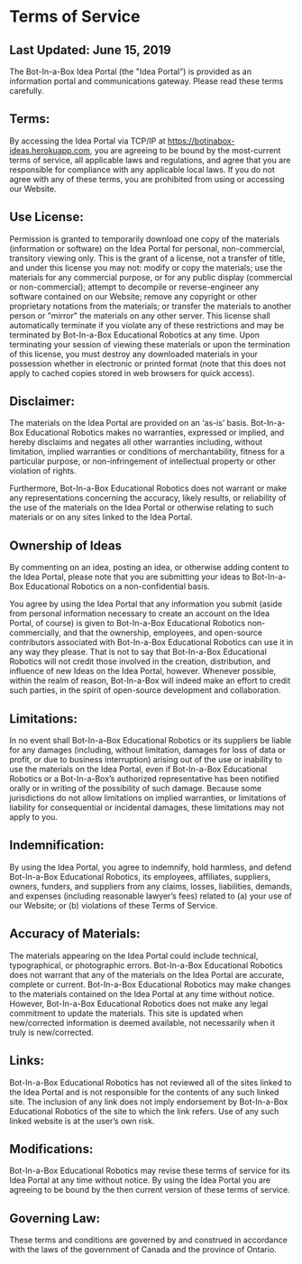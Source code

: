 # Terms of Service
## Last Updated: June 15, 2019

The Bot-In-a-Box Idea Portal (the "Idea Portal”) is provided as an information portal and communications gateway. Please read these terms carefully.

## Terms: 
By accessing the Idea Portal via TCP/IP at https://botinabox-ideas.herokuapp.com, you are agreeing to be bound by the most-current terms of service, all applicable laws and regulations, and agree that you are responsible for compliance with any applicable local laws. If you do not agree with any of these terms, you are prohibited from using or accessing our Website.

## Use License: 
Permission is granted to temporarily download one copy of the materials (information or software) on the Idea Portal for personal, non-commercial, transitory viewing only. This is the grant of a license, not a transfer of title, and under this license you may not: modify or copy the materials; use the materials for any commercial purpose, or for any public display (commercial or non-commercial); attempt to decompile or reverse-engineer any software contained on our Website; remove any copyright or other proprietary notations from the materials; or transfer the materials to another person or "mirror" the materials on any other server. This license shall automatically terminate if you violate any of these restrictions and may be terminated by Bot-In-a-Box Educational Robotics at any time. Upon terminating your session of viewing these materials or upon the termination of this license, you must destroy any downloaded materials in your possession whether in electronic or printed format (note that this does not apply to cached copies stored in web browsers for quick access).

## Disclaimer: 
The materials on the Idea Portal are provided on an ‘as-is’ basis. Bot-In-a-Box Educational Robotics makes no warranties, expressed or implied, and hereby disclaims and negates all other warranties including, without limitation, implied warranties or conditions of merchantability, fitness for a particular purpose, or non-infringement of intellectual property or other violation of rights.

Furthermore, Bot-In-a-Box Educational Robotics does not warrant or make any representations concerning the accuracy, likely results, or reliability of the use of the materials on the Idea Portal or otherwise relating to such materials or on any sites linked to the Idea Portal.

## Ownership of Ideas

By commenting on an idea, posting an idea, or otherwise adding content to the Idea Portal, please note that you are submitting your ideas to Bot-In-a-Box Educational Robotics on a non-confidential basis.

You agree by using the Idea Portal that any information you submit (aside from personal information necessary to create an account on the Idea Portal, of course) is given to Bot-In-a-Box Educational Robotics non-commercially, and that the ownership, employees, and open-source contributors associated with Bot-In-a-Box Educational Robotics can use it in any way they please. That is not to say that Bot-In-a-Box Educational Robotics will not credit those involved in the creation, distribution, and influence of new Ideas on the Idea Portal, however. Whenever possible, within the realm of reason, Bot-In-a-Box will indeed make an effort to credit such parties, in the spirit of open-source development and collaboration.

## Limitations: 
In no event shall Bot-In-a-Box Educational Robotics or its suppliers be liable for any damages (including, without limitation, damages for loss of data or profit, or due to business interruption) arising out of the use or inability to use the materials on the Idea Portal, even if Bot-In-a-Box Educational Robotics or a Bot-In-a-Box’s authorized representative has been notified orally or in writing of the possibility of such damage. Because some jurisdictions do not allow limitations on implied warranties, or limitations of liability for consequential or incidental damages, these limitations may not apply to you.

## Indemnification: 
By using the Idea Portal, you agree to indemnify, hold harmless, and defend Bot-In-a-Box Educational Robotics, its employees, affiliates, suppliers, owners, funders, and suppliers from any claims, losses, liabilities, demands, and expenses (including reasonable lawyer’s fees) related to (a) your use of our Website; or (b) violations of these Terms of Service.

## Accuracy of Materials: 
The materials appearing on the Idea Portal could include technical, typographical, or photographic errors. Bot-In-a-Box Educational Robotics does not warrant that any of the materials on the Idea Portal are accurate, complete or current. Bot-In-a-Box Educational Robotics may make changes to the materials contained on the Idea Portal at any time without notice. However, Bot-In-a-Box Educational Robotics does not make any legal commitment to update the materials. This site is updated when new/corrected information is deemed available, not necessarily when it truly is new/corrected.

## Links: 
Bot-In-a-Box Educational Robotics has not reviewed all of the sites linked to the Idea Portal and is not responsible for the contents of any such linked site. The inclusion of any link does not imply endorsement by Bot-In-a-Box Educational Robotics of the site to which the link refers. Use of any such linked website is at the user’s own risk.

## Modifications: 
Bot-In-a-Box Educational Robotics may revise these terms of service for its Idea Portal at any time without notice. By using the Idea Portal you are agreeing to be bound by the then current version of these terms of service.

## Governing Law: 
These terms and conditions are governed by and construed in accordance with the laws of the government of Canada and the province of Ontario.

